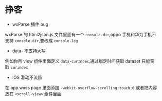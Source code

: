 # 挣客

- wxParse 插件 bug

wxParse 的 html2json.js 文件里面有一个 `console.dir`,oppo 手机和华为手机不支持 `console.dir`,要改成 `console.log`

- data- 不支持大写

例如你再 view 组件里面定义 `data-curIndex`,通过绑定时间获取 dataset 只能获取 `curindex`

- IOS 滑动不流畅

在 app.wxss page 里面添加 `-webkit-overflow-scrolling:touch;0` 或者把内容放在 `<scroll-view>` 组件里面